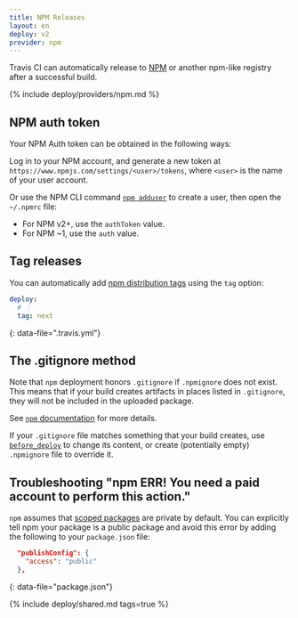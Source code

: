 ```yaml
---
title: NPM Releases
layout: en
deploy: v2
provider: npm
---
```


Travis CI can automatically release to [NPM](https://www.npmjs.com)
or another npm-like registry after a successful build.

{% include deploy/providers/npm.md %}

## NPM auth token

Your NPM Auth token can be obtained in the following ways:

Log in to your NPM account, and generate a new token at `https://www.npmjs.com/settings/<user>/tokens`,
where `<user>` is the name of your user account.

Or use the NPM CLI command [`npm adduser`](https://docs.npmjs.com/cli/adduser)
to create a user, then open the `~/.npmrc` file:

* For NPM v2+, use the `authToken` value.
* For NPM ~1, use the `auth` value.

## Tag releases

You can automatically add [npm distribution tags](https://docs.npmjs.com/getting-started/using-tags)
using the `tag` option:

```yaml
deploy:
  # ⋮
  tag: next
```
{: data-file=".travis.yml"}

## The .gitignore method

Note that `npm` deployment honors `.gitignore` if `.npmignore` does not exist.
This means that if your build creates artifacts in places listed in `.gitignore`,
they will not be included in the uploaded package.

See [`npm` documentation](https://docs.npmjs.com/misc/developers#keeping-files-out-of-your-package)
for more details.

If your `.gitignore` file matches something that your build creates, use
[`before_deploy`](#running-commands-before-and-after-deploy) to change
its content, or create (potentially empty) `.npmignore` file
to override it.

## Troubleshooting "npm ERR! You need a paid account to perform this action."

`npm` assumes that [scoped packages](https://docs.npmjs.com/misc/scope) are
private by default. You can explicitly tell npm your package is a public package
and avoid this error by adding the following to your `package.json` file:

```json
  "publishConfig": {
    "access": "public"
  },
```
{: data-file="package.json"}

{% include deploy/shared.md tags=true %}

